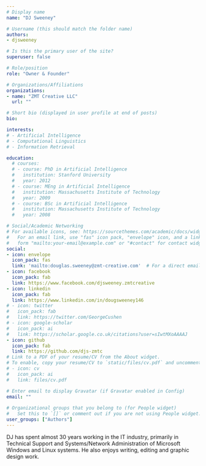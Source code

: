 ```yaml
---
# Display name
name: "DJ Sweeney"

# Username (this should match the folder name)
authors:
- djsweeney

# Is this the primary user of the site?
superuser: false

# Role/position
role: "Owner & Founder"

# Organizations/Affiliations
organizations:
- name: "ZMT Creative LLC"
  url: ""

# Short bio (displayed in user profile at end of posts)
bio: 

interests:
# - Artificial Intelligence
# - Computational Linguistics
# - Information Retrieval

education:
  # courses:
  # - course: PhD in Artificial Intelligence
  #   institution: Stanford University
  #   year: 2012
  # - course: MEng in Artificial Intelligence
  #   institution: Massachusetts Institute of Technology
  #   year: 2009
  # - course: BSc in Artificial Intelligence
  #   institution: Massachusetts Institute of Technology
  #   year: 2008

# Social/Academic Networking
# For available icons, see: https://sourcethemes.com/academic/docs/widgets/#icons
#   For an email link, use "fas" icon pack, "envelope" icon, and a link in the
#   form "mailto:your-email@example.com" or "#contact" for contact widget.
social:
- icon: envelope
  icon_pack: fas
  link: 'mailto:douglas.sweeney@zmt-creative.com'  # For a direct email link, use "mailto:test@example.org".
- icon: facebook
  icon_pack: fab
  link: https://www.facebook.com/djsweeney.zmtcreative
- icon: linkedin
  icon_pack: fab
  link: https://www.linkedin.com/in/dougsweeney146
# - icon: twitter
#   icon_pack: fab
#   link: https://twitter.com/GeorgeCushen
# - icon: google-scholar
#   icon_pack: ai
#   link: https://scholar.google.co.uk/citations?user=sIwtMXoAAAAJ
- icon: github
  icon_pack: fab
  link: https://github.com/djs-zmtc
# Link to a PDF of your resume/CV from the About widget.
# To enable, copy your resume/CV to `static/files/cv.pdf` and uncomment the lines below.  
# - icon: cv
#   icon_pack: ai
#   link: files/cv.pdf

# Enter email to display Gravatar (if Gravatar enabled in Config)
email: ""
  
# Organizational groups that you belong to (for People widget)
#   Set this to `[]` or comment out if you are not using People widget.  
user_groups: ["Authors"]
---
```


DJ has spent almost 30 years working in the IT industry, primarily in Technical Support and Systems/Network Administration of Microsoft Windows and Linux systems. He also enjoys writing, editing and graphic design work.